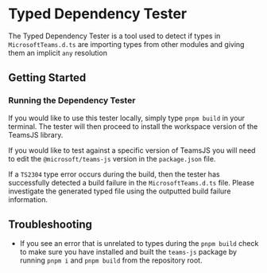 # Typed Dependency Tester

The Typed Dependency Tester is a tool used to detect if types in `MicrosoftTeams.d.ts` are importing types from other modules and giving them an implicit `any` resolution

## Getting Started

### Running the Dependency Tester

If you would like to use this tester locally, simply type `pnpm build` in your terminal. The tester will then proceed to install the workspace version of the TeamsJS library.

If you would like to test against a specific version of TeamsJS you will need to edit the `@microsoft/teams-js` version in the `package.json` file.

If a `TS2304` type error occurs during the build, then the tester has successfully detected a build failure in the `MicrosoftTeams.d.ts` file. Please investigate the generated typed file using the outputted build failure information.

## Troubleshooting

- If you see an error that is unrelated to types during the `pnpm build` check to make sure you have installed and built the `teams-js` package by running `pnpm i` and `pnpm build` from the repository root.

